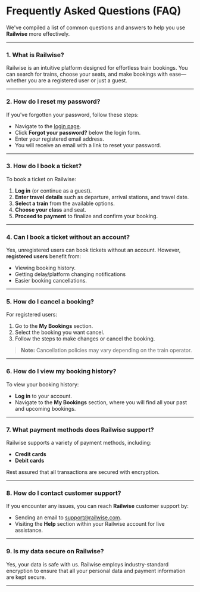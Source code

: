# Frequently Asked Questions (FAQ)

We've compiled a list of common questions and answers to help you use **Railwise** more effectively.

---

### 1. **What is Railwise?**

Railwise is an intuitive platform designed for effortless train bookings. You can search for trains, choose your seats, and make bookings with ease—whether you are a registered user or just a guest.

---

### 2. **How do I reset my password?**

If you've forgotten your password, follow these steps:
- Navigate to the [login page](https://www.railwise.com/login).
- Click **Forgot your password?** below the login form.
- Enter your registered email address.
- You will receive an email with a link to reset your password.

---

### 3. **How do I book a ticket?**

To book a ticket on Railwise:
1. **Log in** (or continue as a guest).
2. **Enter travel details** such as departure, arrival stations, and travel date.
3. **Select a train** from the available options.
4. **Choose your class** and seat.
5. **Proceed to payment** to finalize and confirm your booking.

---

### 4. **Can I book a ticket without an account?**

Yes, unregistered users can book tickets without an account. However, **registered users** benefit from:
- Viewing booking history.
- Getting delay/platform changing notifications
- Easier booking cancellations.

---

### 5. **How do I cancel a booking?**

For registered users:
1. Go to the **My Bookings** section.
2. Select the booking you want cancel.
3. Follow the steps to make changes or cancel the booking.

> **Note:** Cancellation policies may vary depending on the train operator.

---

### 6. **How do I view my booking history?**

To view your booking history:
- **Log in** to your account.
- Navigate to the **My Bookings** section, where you will find all your past and upcoming bookings.

---

### 7. **What payment methods does Railwise support?**

Railwise supports a variety of payment methods, including:
- **Credit cards**
- **Debit cards**

Rest assured that all transactions are secured with encryption.

---

### 8. **How do I contact customer support?**

If you encounter any issues, you can reach **Railwise** customer support by:
- Sending an email to [support@railwise.com](mailto:support@railwise.com).
- Visiting the **Help** section within your Railwise account for live assistance.

---

### 9. **Is my data secure on Railwise?**

Yes, your data is safe with us. Railwise employs industry-standard encryption to ensure that all your personal data and payment information are kept secure.

---
